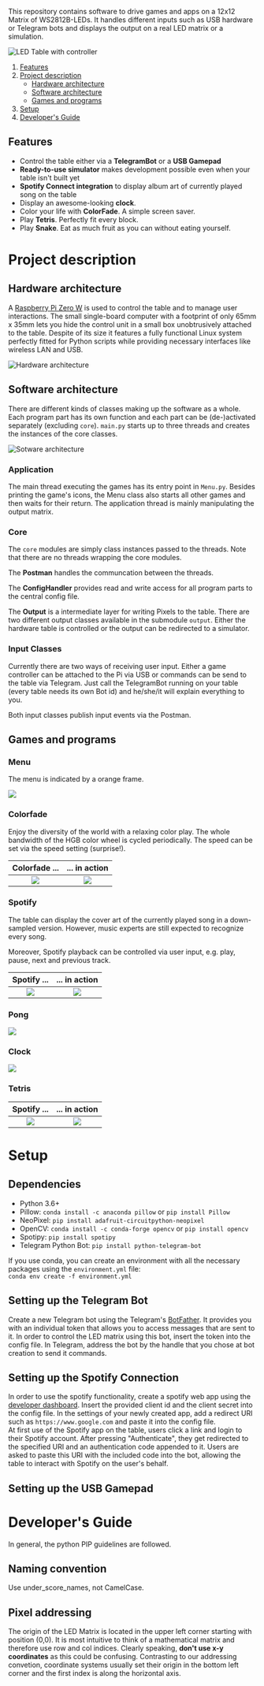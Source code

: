This repository contains software to drive games and apps on a 12x12 Matrix of WS2812B-LEDs. It handles different inputs such as USB hardware or Telegram bots and displays the output on a real LED matrix or a simulation.

![LED Table with controller](./img/total_with_controller.jpg)

1. [Features](#features)
2. [Project description](#project-description)
   * [Hardware architecture](#hardware-architecture)
   * [Software architecture](#software-architecture)
   * [Games and programs](#games-and-programs)
3. [Setup](#setup)
4. [Developer's Guide](#developers-guide)

## Features
* Control the table either via a **TelegramBot** or a **USB Gamepad** 
* **Ready-to-use simulator** makes development possible even when your table isn't built yet 
* **Spotify Connect integration** to display album art of currently played song on the table
* Display an awesome-looking **clock**.
* Color your  life with **ColorFade**. A simple screen saver.
* Play **Tetris**. Perfectly fit every block.
* Play **Snake**. Eat as much fruit as you can without eating yourself.

# Project description
## Hardware architecture
A [Raspberry Pi Zero W](https://www.raspberrypi.org/products/raspberry-pi-zero-w/) is used to control the table and to manage user interactions. The small single-board computer with a footprint of only 65mm x 35mm lets you hide the control unit in a small box unobtrusively attached to the table. Despite of its size it features a fully functional Linux system perfectly fitted for Python scripts while providing necessary interfaces like wireless LAN and USB.

![Hardware architecture](./img/hardware_architecture.png)


## Software architecture
There are different kinds of classes making up the software as a whole. Each program part has its own function and each part can be (de-)activated separately (excluding `core`). `main.py` starts up to three threads and creates the instances of the core classes.

![Sotware architecture](./img/software_architecture.png)

### Application
The main thread executing the games has its entry point in `Menu.py`. Besides printing the game's icons, the Menu class also starts all other games and then waits for their return. The application thread is mainly manipulating the output matrix.

### Core
The `core` modules are simply class instances passed to the threads. Note that there are no threads wrapping the core modules.

The **Postman** handles the communcation between the threads.

The **ConfigHandler** provides read and write access for all program parts to the central config file.

The **Output** is a intermediate layer for writing Pixels to the table. There are two different output classes available in the submodule `output`. Either the hardware table is controlled or the output can be redirected to a simulator.

### Input Classes
Currently there are two ways of receiving user input. Either a game controller can be attached to the Pi via USB or commands can be send to the table via Telegram. Just call the TelegramBot running on your table (every table needs its own Bot id) and he/she/it will explain everything to you.

Both input classes publish input events via the Postman.

## Games and programs
### Menu
The menu is indicated by a orange frame.

![](./img/menu.jpg)

### Colorfade
Enjoy the diversity of the world with a relaxing color play. The whole bandwidth of the HGB color wheel is cycled periodically. The speed can be set via the speed setting (surprise!).

Colorfade ...             |  ... in action
:-------------------------:|:-------------------------:
![](./img/colorfade.jpg)  |  ![](./img/colorfade.gif)


### Spotify
The table can display the cover art of the currently played song in a down-sampled version. However, music experts are still expected to recognize every song.

Moreover, Spotify playback can be controlled via user input, e.g. play, pause, next and previous track.

Spotify ...             |  ... in action
:-------------------------:|:-------------------------:
![](./img/spotify.jpg)  |  ![](./img/spotify.gif)

### Pong
![](./img/pong.gif)

### Clock
![](./img/clock.jpg)

### Tetris
Spotify ...             |  ... in action
:-------------------------:|:-------------------------:
![](./img/tetris.jpg)  |  ![](./img/tetris.gif)


# Setup

## Dependencies
* Python 3.6+
* Pillow:
`conda install -c anaconda pillow` or
`pip install Pillow`
* NeoPixel:
`pip install adafruit-circuitpython-neopixel`
* OpenCV:
`conda install -c conda-forge opencv` or
`pip install opencv`
* Spotipy:
`pip install spotipy`
* Telegram Python Bot:
`pip install python-telegram-bot` 

If you use conda, you can create an environment with all the necessary packages using the `environment.yml` file:  
`conda env create -f environment.yml`

## Setting up the Telegram Bot
Create a new Telegram bot using the Telegram's [BotFather](https://core.telegram.org/bots#6-botfather). It provides you with an individual token that allows you to access messages that are sent to it. In order to control the LED matrix using this bot, insert the token into the config file. In Telegram, address the bot by the handle that you chose at bot creation to send it commands.

## Setting up the Spotify Connection
In order to use the spotify functionality, create a spotify web app using the [developer dashboard](https://developer.spotify.com/dashboard/login). Insert the provided client id and the client secret into the config file.  In the settings of your newly created app, add a redirect URI such as `https://www.google.com` and paste it into the config file.  
At first use of the Spotify app on the table, users click a link and login to their Spotify account. After pressing "Authenticate", they get redirected to the specified URI and an authentication code appended to it. Users are asked to paste this URI with the included code into the bot, allowing the table to interact with Spotify on the user's behalf.

## Setting up the USB Gamepad

# Developer's Guide
In general, the python PIP guidelines are followed.

## Naming convention
Use under_score_names, not CamelCase.

## Pixel addressing
The origin of the LED Matrix is located in the upper left corner starting with position (0,0). It is most intuitive to think of a mathematical matrix and therefore use row and col indices. Clearly speaking, **don't use x-y coordinates** as this could be confusing. Contrasting to our addressing convetion, coordinate systems usually set their origin in the bottom left corner and the first index is along the horizontal axis.

